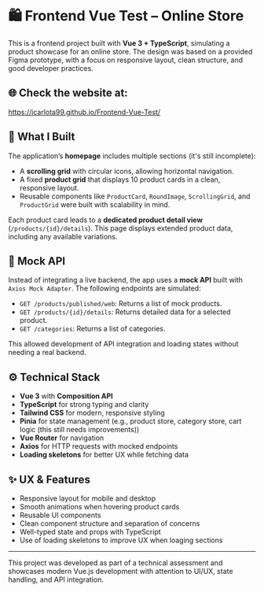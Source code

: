 # 🛍️ Frontend Vue Test – Online Store

This is a frontend project built with **Vue 3 + TypeScript**, simulating a product showcase for an online store. The design was based on a provided Figma prototype, with a focus on responsive layout, clean structure, and good developer practices.

## 🌐 Check the website at:
https://icarlota99.github.io/Frontend-Vue-Test/

## 🧩 What I Built

The application’s **homepage** includes multiple sections (it's still incomplete):

- A **scrolling grid** with circular icons, allowing horizontal navigation.
- A fixed **product grid** that displays 10 product cards in a clean, responsive layout.
- Reusable components like `ProductCard`, `RoundImage`, `ScrollingGrid`, and `ProductGrid` were built with scalability in mind.

Each product card leads to a **dedicated product detail view** (`/products/{id}/details`). This page displays extended product data, including any available variations.

## 🔌 Mock API

Instead of integrating a live backend, the app uses a **mock API** built with `Axios Mock Adapter`. The following endpoints are simulated:

- `GET /products/published/web`: Returns a list of mock products.
- `GET /products/{id}/details`: Returns detailed data for a selected product.
- `GET /categories`: Returns a list of categories.

This allowed development of API integration and loading states without needing a real backend.

## ⚙️ Technical Stack

- **Vue 3** with **Composition API**
- **TypeScript** for strong typing and clarity
- **Tailwind CSS** for modern, responsive styling
- **Pinia** for state management (e.g., product store, category store, cart logic (this still needs improvements))
- **Vue Router** for navigation
- **Axios** for HTTP requests with mocked endpoints
- **Loading skeletons** for better UX while fetching data

## ✨ UX & Features

- Responsive layout for mobile and desktop
- Smooth animations when hovering product cards
- Reusable UI components
- Clean component structure and separation of concerns
- Well-typed state and props with TypeScript
- Use of loading skeletons to improve UX when loaging sections

---

This project was developed as part of a technical assessment and showcases modern Vue.js development with attention to UI/UX, state handling, and API integration.
